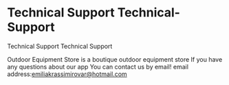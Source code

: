 # Technical Support  Technical-Support

Technical Support Technical Support

Outdoor Equipment Store is a boutique outdoor equipment store
If you have any questions about our app 
You can contact us by email! 
email address:emiliakrassimirovar@hotmail.com

